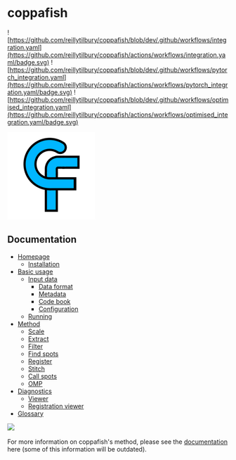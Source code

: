 # coppafish

![https://github.com/reillytilbury/coppafish/blob/dev/.github/workflows/integration.yaml](https://github.com/reillytilbury/coppafish/actions/workflows/integration.yaml/badge.svg)
![https://github.com/reillytilbury/coppafish/blob/dev/.github/workflows/pytorch_integration.yaml](https://github.com/reillytilbury/coppafish/actions/workflows/pytorch_integration.yaml/badge.svg)
![https://github.com/reillytilbury/coppafish/blob/dev/.github/workflows/optimised_integration.yaml](https://github.com/reillytilbury/coppafish/actions/workflows/optimised_integration.yaml/badge.svg)

![](/docs/images/logo.png)

## Documentation

* [Homepage](https://reillytilbury.github.io/coppafish/)
    * [Installation](https://reillytilbury.github.io/coppafish/#installation)
* [Basic usage](https://reillytilbury.github.io/coppafish/basic_usage/)
    * [Input data](https://reillytilbury.github.io/coppafish/basic_usage/#input-data)
        * [Data format](https://reillytilbury.github.io/coppafish/basic_usage/#numpy)
        * [Metadata](https://reillytilbury.github.io/coppafish/basic_usage/#metadata)
        * [Code book](https://reillytilbury.github.io/coppafish/basic_usage/#code-book)
        * [Configuration](https://reillytilbury.github.io/coppafish/basic_usage/#configuration)
    * [Running](https://reillytilbury.github.io/coppafish/#running)
* [Method](https://reillytilbury.github.io/coppafish/method/)
    * [Scale](https://reillytilbury.github.io/coppafish/method/#scale)
    * [Extract](https://reillytilbury.github.io/coppafish/method/#extract)
    * [Filter](https://reillytilbury.github.io/coppafish/method/#filter)
    * [Find spots](https://reillytilbury.github.io/coppafish/method/#find-spots)
    * [Register](https://reillytilbury.github.io/coppafish/method/#register)
    * [Stitch](https://reillytilbury.github.io/coppafish/method/#stitch)
    * [Call spots](https://reillytilbury.github.io/coppafish/method/#call-spots)
    * [OMP](https://reillytilbury.github.io/coppafish/method/#orthogonal-matching-pursuit)
* [Diagnostics](https://reillytilbury.github.io/coppafish/diagnostics/)
    * [Viewer](https://reillytilbury.github.io/coppafish/diagnostics/#viewer)
    * [Registration viewer](https://reillytilbury.github.io/coppafish/diagnostics/#registrationviewer)
* [Glossary](https://reillytilbury.github.io/coppafish/glossary/)

![](https://github.com/jduffield65/coppafish/blob/main/docs/images/readme_viewer.png?raw=true)

For more information on coppafish's method, please see the 
[documentation](https://jduffield65.github.io/coppafish/) here (some of this information will be outdated).
